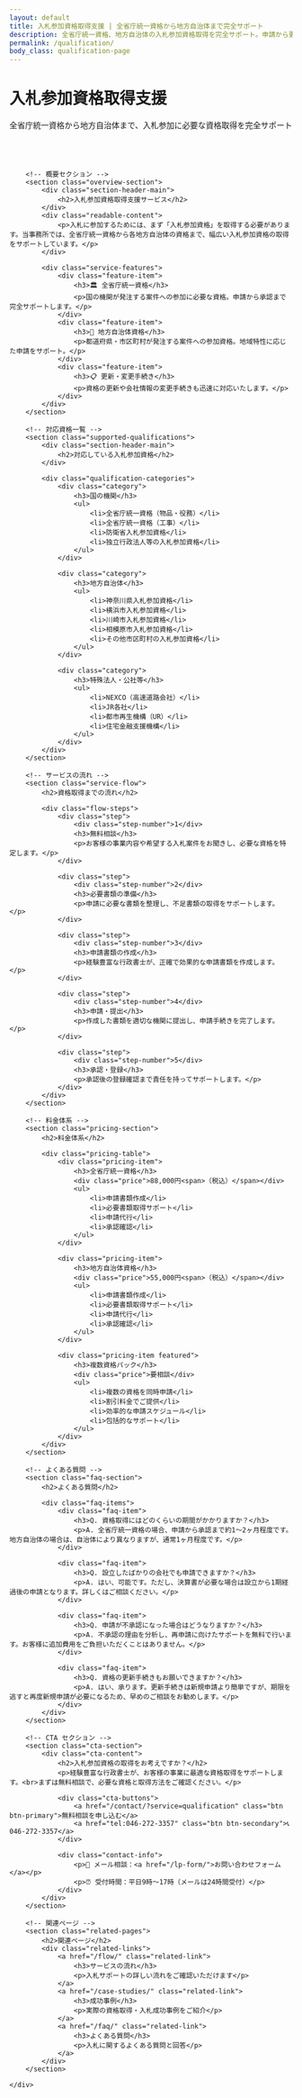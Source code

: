```yaml
---
layout: default
title: 入札参加資格取得支援 | 全省庁統一資格から地方自治体まで完全サポート
description: 全省庁統一資格、地方自治体の入札参加資格取得を完全サポート。申請から更新まで、経験豊富な行政書士が確実にサポートします。
permalink: /qualification/
body_class: qualification-page
---
```


<div class="page-header">
    <div class="container">
        <h1>入札参加資格取得支援</h1>
        <p>全省庁統一資格から地方自治体まで、入札参加に必要な資格取得を完全サポート</p>
    </div>
</div>

<div class="qualification-content">
    <div class="container">
        
        <!-- 概要セクション -->
        <section class="overview-section">
            <div class="section-header-main">
                <h2>入札参加資格取得支援サービス</h2>
            </div>
            <div class="readable-content">
                <p>入札に参加するためには、まず「入札参加資格」を取得する必要があります。当事務所では、全省庁統一資格から各地方自治体の資格まで、幅広い入札参加資格の取得をサポートしています。</p>
            </div>
            
            <div class="service-features">
                <div class="feature-item">
                    <h3>🏛️ 全省庁統一資格</h3>
                    <p>国の機関が発注する案件への参加に必要な資格。申請から承認まで完全サポートします。</p>
                </div>
                <div class="feature-item">
                    <h3>🏢 地方自治体資格</h3>
                    <p>都道府県・市区町村が発注する案件への参加資格。地域特性に応じた申請をサポート。</p>
                </div>
                <div class="feature-item">
                    <h3>📋 更新・変更手続き</h3>
                    <p>資格の更新や会社情報の変更手続きも迅速に対応いたします。</p>
                </div>
            </div>
        </section>

        <!-- 対応資格一覧 -->
        <section class="supported-qualifications">
            <div class="section-header-main">
                <h2>対応している入札参加資格</h2>
            </div>
            
            <div class="qualification-categories">
                <div class="category">
                    <h3>国の機関</h3>
                    <ul>
                        <li>全省庁統一資格（物品・役務）</li>
                        <li>全省庁統一資格（工事）</li>
                        <li>防衛省入札参加資格</li>
                        <li>独立行政法人等の入札参加資格</li>
                    </ul>
                </div>
                
                <div class="category">
                    <h3>地方自治体</h3>
                    <ul>
                        <li>神奈川県入札参加資格</li>
                        <li>横浜市入札参加資格</li>
                        <li>川崎市入札参加資格</li>
                        <li>相模原市入札参加資格</li>
                        <li>その他市区町村の入札参加資格</li>
                    </ul>
                </div>
                
                <div class="category">
                    <h3>特殊法人・公社等</h3>
                    <ul>
                        <li>NEXCO（高速道路会社）</li>
                        <li>JR各社</li>
                        <li>都市再生機構（UR）</li>
                        <li>住宅金融支援機構</li>
                    </ul>
                </div>
            </div>
        </section>

        <!-- サービスの流れ -->
        <section class="service-flow">
            <h2>資格取得までの流れ</h2>
            
            <div class="flow-steps">
                <div class="step">
                    <div class="step-number">1</div>
                    <h3>無料相談</h3>
                    <p>お客様の事業内容や希望する入札案件をお聞きし、必要な資格を特定します。</p>
                </div>
                
                <div class="step">
                    <div class="step-number">2</div>
                    <h3>必要書類の準備</h3>
                    <p>申請に必要な書類を整理し、不足書類の取得をサポートします。</p>
                </div>
                
                <div class="step">
                    <div class="step-number">3</div>
                    <h3>申請書類の作成</h3>
                    <p>経験豊富な行政書士が、正確で効果的な申請書類を作成します。</p>
                </div>
                
                <div class="step">
                    <div class="step-number">4</div>
                    <h3>申請・提出</h3>
                    <p>作成した書類を適切な機関に提出し、申請手続きを完了します。</p>
                </div>
                
                <div class="step">
                    <div class="step-number">5</div>
                    <h3>承認・登録</h3>
                    <p>承認後の登録確認まで責任を持ってサポートします。</p>
                </div>
            </div>
        </section>

        <!-- 料金体系 -->
        <section class="pricing-section">
            <h2>料金体系</h2>
            
            <div class="pricing-table">
                <div class="pricing-item">
                    <h3>全省庁統一資格</h3>
                    <div class="price">88,000円<span>（税込）</span></div>
                    <ul>
                        <li>申請書類作成</li>
                        <li>必要書類取得サポート</li>
                        <li>申請代行</li>
                        <li>承認確認</li>
                    </ul>
                </div>
                
                <div class="pricing-item">
                    <h3>地方自治体資格</h3>
                    <div class="price">55,000円<span>（税込）</span></div>
                    <ul>
                        <li>申請書類作成</li>
                        <li>必要書類取得サポート</li>
                        <li>申請代行</li>
                        <li>承認確認</li>
                    </ul>
                </div>
                
                <div class="pricing-item featured">
                    <h3>複数資格パック</h3>
                    <div class="price">要相談</div>
                    <ul>
                        <li>複数の資格を同時申請</li>
                        <li>割引料金でご提供</li>
                        <li>効率的な申請スケジュール</li>
                        <li>包括的なサポート</li>
                    </ul>
                </div>
            </div>
        </section>

        <!-- よくある質問 -->
        <section class="faq-section">
            <h2>よくある質問</h2>
            
            <div class="faq-items">
                <div class="faq-item">
                    <h3>Q. 資格取得にはどのくらいの期間がかかりますか？</h3>
                    <p>A. 全省庁統一資格の場合、申請から承認まで約1〜2ヶ月程度です。地方自治体の場合は、自治体により異なりますが、通常1ヶ月程度です。</p>
                </div>
                
                <div class="faq-item">
                    <h3>Q. 設立したばかりの会社でも申請できますか？</h3>
                    <p>A. はい、可能です。ただし、決算書が必要な場合は設立から1期経過後の申請となります。詳しくはご相談ください。</p>
                </div>
                
                <div class="faq-item">
                    <h3>Q. 申請が不承認になった場合はどうなりますか？</h3>
                    <p>A. 不承認の理由を分析し、再申請に向けたサポートを無料で行います。お客様に追加費用をご負担いただくことはありません。</p>
                </div>
                
                <div class="faq-item">
                    <h3>Q. 資格の更新手続きもお願いできますか？</h3>
                    <p>A. はい、承ります。更新手続きは新規申請より簡単ですが、期限を逃すと再度新規申請が必要になるため、早めのご相談をお勧めします。</p>
                </div>
            </div>
        </section>

        <!-- CTA セクション -->
        <section class="cta-section">
            <div class="cta-content">
                <h2>入札参加資格の取得をお考えですか？</h2>
                <p>経験豊富な行政書士が、お客様の事業に最適な資格取得をサポートします。<br>まずは無料相談で、必要な資格と取得方法をご確認ください。</p>
                
                <div class="cta-buttons">
                    <a href="/contact/?service=qualification" class="btn btn-primary">無料相談を申し込む</a>
                    <a href="tel:046-272-3357" class="btn btn-secondary">📞 046-272-3357</a>
                </div>
                
                <div class="contact-info">
                    <p>📧 メール相談：<a href="/lp-form/">お問い合わせフォーム</a></p>
                    <p>⏰ 受付時間：平日9時〜17時（メールは24時間受付）</p>
                </div>
            </div>
        </section>

        <!-- 関連ページ -->
        <section class="related-pages">
            <h2>関連ページ</h2>
            <div class="related-links">
                <a href="/flow/" class="related-link">
                    <h3>サービスの流れ</h3>
                    <p>入札サポートの詳しい流れをご確認いただけます</p>
                </a>
                <a href="/case-studies/" class="related-link">
                    <h3>成功事例</h3>
                    <p>実際の資格取得・入札成功事例をご紹介</p>
                </a>
                <a href="/faq/" class="related-link">
                    <h3>よくある質問</h3>
                    <p>入札に関するよくある質問と回答</p>
                </a>
            </div>
        </section>

    </div>
</div>

<style>
.qualification-content {
    padding: 40px 0;
}

.overview-section {
    margin-bottom: 60px;
}

.service-features {
    display: grid;
    grid-template-columns: repeat(auto-fit, minmax(300px, 1fr));
    gap: 30px;
    margin-top: 40px;
}

.feature-item {
    background: #f8f9fa;
    padding: 30px;
    border-radius: 10px;
    text-align: center;
}

.feature-item h3 {
    color: #2c5aa0;
    margin-bottom: 15px;
    font-size: 1.2em;
}

.supported-qualifications {
    margin-bottom: 60px;
}

.qualification-categories {
    display: grid;
    grid-template-columns: repeat(auto-fit, minmax(300px, 1fr));
    gap: 30px;
    margin-top: 30px;
}

.category {
    background: white;
    border: 1px solid #e9ecef;
    border-radius: 10px;
    padding: 30px;
}

.category h3 {
    color: #2c5aa0;
    margin-bottom: 20px;
    border-bottom: 2px solid #2c5aa0;
    padding-bottom: 10px;
}

.category ul {
    list-style: none;
    padding: 0;
}

.category li {
    padding: 8px 0;
    border-bottom: 1px solid #f8f9fa;
}

.category li:before {
    content: "✓ ";
    color: #28a745;
    font-weight: bold;
}

.service-flow {
    margin-bottom: 60px;
}

.flow-steps {
    display: grid;
    grid-template-columns: repeat(auto-fit, minmax(200px, 1fr));
    gap: 20px;
    margin-top: 30px;
}

.step {
    text-align: center;
    padding: 20px;
}

.step-number {
    width: 50px;
    height: 50px;
    background: #2c5aa0;
    color: white;
    border-radius: 50%;
    display: flex;
    align-items: center;
    justify-content: center;
    font-size: 1.5em;
    font-weight: bold;
    margin: 0 auto 15px;
}

.pricing-section {
    margin-bottom: 60px;
}

.pricing-table {
    display: grid;
    grid-template-columns: repeat(auto-fit, minmax(300px, 1fr));
    gap: 30px;
    margin-top: 30px;
}

.pricing-item {
    background: white;
    border: 2px solid #e9ecef;
    border-radius: 10px;
    padding: 30px;
    text-align: center;
    position: relative;
}

.pricing-item.featured {
    border-color: #2c5aa0;
    transform: scale(1.05);
}

.pricing-item.featured:before {
    content: "おすすめ";
    position: absolute;
    top: -10px;
    left: 50%;
    transform: translateX(-50%);
    background: #2c5aa0;
    color: white;
    padding: 5px 20px;
    border-radius: 20px;
    font-size: 0.9em;
}

.price {
    font-size: 2em;
    font-weight: bold;
    color: #2c5aa0;
    margin: 20px 0;
}

.price span {
    font-size: 0.5em;
    color: #666;
}

.pricing-item ul {
    list-style: none;
    padding: 0;
    text-align: left;
}

.pricing-item li {
    padding: 8px 0;
    border-bottom: 1px solid #f8f9fa;
}

.pricing-item li:before {
    content: "✓ ";
    color: #28a745;
    font-weight: bold;
}

.faq-section {
    margin-bottom: 60px;
}

.faq-items {
    margin-top: 30px;
}

.faq-item {
    background: white;
    border: 1px solid #e9ecef;
    border-radius: 10px;
    padding: 25px;
    margin-bottom: 20px;
}

.faq-item h3 {
    color: #2c5aa0;
    margin-bottom: 15px;
    font-size: 1.1em;
}

.cta-section {
    background: linear-gradient(135deg, #2c5aa0 0%, #1e3d72 100%);
    color: white;
    padding: 60px 0;
    border-radius: 15px;
    text-align: center;
    margin-bottom: 60px;
}

.cta-content h2 {
    margin-bottom: 20px;
    font-size: 2em;
}

.cta-buttons {
    margin: 30px 0;
}

.cta-buttons .btn {
    margin: 0 10px;
    padding: 15px 30px;
    font-size: 1.1em;
    text-decoration: none;
    border-radius: 25px;
    display: inline-block;
    transition: all 0.3s ease;
}

.btn-primary {
    background: #28a745;
    color: white;
}

.btn-primary:hover {
    background: #218838;
    transform: translateY(-2px);
}

.btn-secondary {
    background: white;
    color: #2c5aa0;
}

.btn-secondary:hover {
    background: #f8f9fa;
    transform: translateY(-2px);
}

.contact-info {
    margin-top: 30px;
    font-size: 0.9em;
}

.contact-info a {
    color: #ffd700;
    text-decoration: none;
}

.related-pages {
    margin-bottom: 40px;
}

.related-links {
    display: grid;
    grid-template-columns: repeat(auto-fit, minmax(250px, 1fr));
    gap: 20px;
    margin-top: 30px;
}

.related-link {
    background: white;
    border: 1px solid #e9ecef;
    border-radius: 10px;
    padding: 25px;
    text-decoration: none;
    color: inherit;
    transition: all 0.3s ease;
}

.related-link:hover {
    border-color: #2c5aa0;
    transform: translateY(-5px);
    box-shadow: 0 5px 15px rgba(44, 90, 160, 0.1);
}

.related-link h3 {
    color: #2c5aa0;
    margin-bottom: 10px;
}

@media (max-width: 768px) {
    .pricing-item.featured {
        transform: none;
    }
    
    .cta-buttons .btn {
        display: block;
        margin: 10px 0;
    }
    
    .flow-steps {
        grid-template-columns: 1fr;
    }
}
</style>

